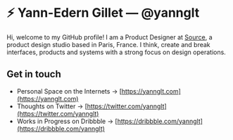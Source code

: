 # ⚡️ Yann-Edern Gillet — @yannglt

Hi, welcome to my GitHub profile! I am a Product Designer at [Source](https://source.paris), a product design studio based in Paris, France. I think, create and break interfaces, products and systems with a strong focus on design operations.

## Get in touch
- Personal Space on the Internets → [https://yannglt.com](https://yannglt.com)
- Thoughts on Twitter → [https://twitter.com/yannglt](https://twitter.com/yannglt)
- Works in Progress on Dribbble → [https://dribbble.com/yannglt](https://dribbble.com/yannglt)
